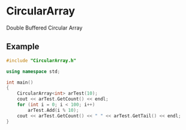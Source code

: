 # CircularArray
Double Buffered Circular Array

## Example
~~~cpp
#include "CircularArray.h"

using namespace std;

int main()
{
    CircularArray<int> arTest(10);
    cout << arTest.GetCount() << endl;
    for (int i = 0; i < 100; i++)
        arTest.Add(i % 10);
    cout << arTest.GetCount() << " " << arTest.GetTail() << endl;
}
~~~
